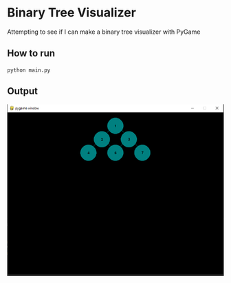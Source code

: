 # Binary Tree Visualizer 

Attempting to see if I can make a binary tree visualizer with PyGame

## How to run

```
python main.py
```

## Output 

![tree](img/Capture.PNG)